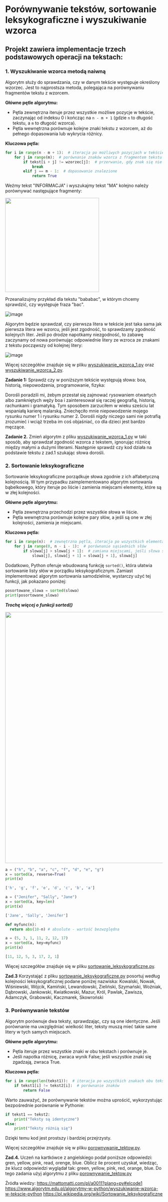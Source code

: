 # Porównywanie tekstów, sortowanie leksykograficzne i wyszukiwanie wzorca

## Projekt zawiera implementacje trzech podstawowych operacji na tekstach:

### 1. Wyszukiwanie wzorca metodą naiwną

Algorytm służy do sprawdzania, czy w danym tekście występuje określony wzorzec. Jest to najprostsza metoda, polegająca na porównywaniu fragmentów tekstu z wzorcem.

**Główne pętle algorytmu:**
- Pętla zewnętrzna iteruje przez wszystkie możliwe pozycje w tekście, zaczynając od indeksu 0 i kończąc na `n - m + 1` (gdzie `n` to długość tekstu, a `m` to długość wzorca).
- Pętla wewnętrzna porównuje kolejne znaki tekstu z wzorcem, aż do pełnego dopasowania lub wykrycia różnicy.

**Kluczowa pętla:**

```python
for i in range(n - m + 1):  # iteracja po możliwych pozycjach w tekście
    for j in range(m):  # porównanie znaków wzorca z fragmentem tekstu
        if tekst[i + j] != wzorzec[j]:  # przerwanie, gdy znak się nie zgadza
            break
        elif j == m - 1:  # dopasowanie znalezione
            return True
```
Weźmy tekst "INFORMACJA" i wyszukajmy tekst "MA" kolejno należy porównywać następujące fragmenty:

<img src="https://github.com/user-attachments/assets/8b9eab09-2802-4f24-8e6f-bd2cf3ed56e6" width="300">



Przeanalizujmy przykład dla tekstu "bababac", w którym chcemy sprawdzić, czy występuje fraza "bac".

![image](https://github.com/user-attachments/assets/faaf0af3-7e36-499b-b2fd-0497f797cc83)

Algorytm będzie sprawdzał, czy pierwsza litera w tekście jest taka sama jak pierwsza litera we wzorcu, jeśli jest zgodność, to sprawdzamy zgodność kolejnych liter. Jeśli po drodze napotkamy niezgodność, to zabawę zaczynamy od nowa porównując odpowiednie litery ze wzroca ze znakami z tekstu począwszy od kolejnej litery:

![image](https://github.com/user-attachments/assets/45f0c123-df87-48e1-b570-3206469497d5)

Więcej szczegółów znajduje się w pliku [wyszukiwanie_wzorca_1.py](wyszukiwanie_wzorca_1.py) oraz [wyszukiwanie_wzorca_2.py](wyszukiwanie_wzorca_2.py).

**Zadanie 1:** Sprawdż czy w poniższym tekście występują słowa: boa, historią, niepowodzenia, programowanie, fizyka:

Dorośli poradzili mi, żebym przestał się zajmować rysowaniem otwartych albo zamkniętych węży boa i zainteresował się raczej geografią, historią, rachunkami i gramatyką. Tym sposobem zarzuciłem w wieku sześciu lat wspaniałą karierę malarską. Zniechęciło mnie niepowodzenie mojego rysunku numer 1 i rysunku numer 2. Dorośli nigdy niczego sami nie potrafią zrozumieć i wciąż trzeba im coś objaśniać, co dla dzieci jest bardzo męczące.

**Zadanie 2.** Zmień algorytm z pliku [wyszukiwanie_wzorca_1.py](wyszukiwanie_wzorca_1.py) w taki sposób, aby sprawdzał zgodność wzorca z tekstem, ignorując różnicę między małymi a dużymi literami. Następnie sprawdź czy kod działa na podstawie tekstu z zad.1 szukając słowa dorośli.




### 2. Sortowanie leksykograficzne

Sortowanie leksykograficzne porządkuje słowa zgodnie z ich alfabetyczną kolejnością. W tym przypadku zaimplementowano algorytm sortowania bąbelkowego, który iteruje po liście i zamienia miejscami elementy, które są w złej kolejności.

**Główne pętle algorytmu:**
- Pętla zewnętrzna przechodzi przez wszystkie słowa w liście.
- Pętla wewnętrzna porównuje kolejne pary słów, a jeśli są one w złej kolejności, zamienia je miejscami.

**Kluczowa pętla:**

```python
for i in range(n):  # zewnętrzna pętla, iteracja po wszystkich elementach listy
    for j in range(0, n - i - 1):  # porównanie sąsiednich słów
        if slowa[j] > slowa[j + 1]:  # zamiana miejscami, jeśli słowa są w złej kolejności
            slowa[j], slowa[j + 1] = slowa[j + 1], slowa[j]
```

Dodatkowo, Python oferuje wbudowaną funkcję `sorted()`, która ułatwia sortowanie listy słów w porządku leksykograficznym. Zamiast implementować algorytm sortowania samodzielnie, wystarczy użyć tej funkcji, jak pokazano poniżej:

```python
posortowane_slowa = sorted(slowa)
print(posortowane_slowa)
```

***Trochę więcej o funkcji sorted()***

<img src="https://github.com/user-attachments/assets/5d93f284-c6a2-4db7-8ae7-a441aedff9d8" width="800">

```python
a = ("h", "b", "a", "c", "f", "d", "e", "g")
x = sorted(a, reverse=True)
print(x)

['h', 'g', 'f', 'e', 'd', 'c', 'b', 'a']
```
```python
a = ("Jenifer", "Sally", "Jane")
x = sorted(a, key=len)
print(x)

['Jane', 'Sally', 'Jenifer']
```
```python
def myfunc(n):
  return abs(10-n) # absolute - wartość bezwzględna

a = (5, 3, 1, 11, 2, 12, 17)
x = sorted(a, key=myfunc)
print(x)

[11, 12, 5, 3, 17, 2, 1]
```


Więcej szczegółów znajduje się w pliku [sortowanie_leksykograficzne.py](sortowanie_leksykograficzne.py).

**Zad.3** Korzystająć z pliku [sortowanie_leksykograficzne.py](sortowanie_leksykograficzne.py) posortuj według kolejności leksykograficznej podane
poniżej nazwiska: Kowalski, Nowak, Wiśniewski, Wójcik, Kamiński, Lewandowski, Zieliński, Szymański, Woźniak, Dąbrowski, Jankowski, Kwiatkowski, Mazur, Król, Pawlak, Zawisza, Adamczyk, Grabowski, Kaczmarek, Skowroński



### 3. Porównywanie tekstów

Algorytm porównuje dwa teksty, sprawdzając, czy są one identyczne. Jeśli porównanie ma uwzględniać wielkość liter, teksty muszą mieć takie same litery w tych samych miejscach.

**Główne pętle algorytmu:**
- Pętla iteruje przez wszystkie znaki w obu tekstach i porównuje je.
- Jeśli napotka różnicę, zwraca wynik False; jeśli wszystkie znaki się zgadzają, zwraca True.

**Kluczowa pętla:**

```python
for i in range(len(tekst1)):  # iteracja po wszystkich znakach obu tekstów
    if tekst1[i] != tekst2[i]:  # porównanie znaków
        return False
```

Warto zauważyć, że porównywanie tekstów można uprościć, wykorzystując bezpośrednie porównanie w Pythonie:

```python
if tekst1 == tekst2:
    print("Teksty są identyczne")
else:
    print("Teksty różnią się")
```

Dzięki temu kod jest prostszy i bardziej przejrzysty.

Więcej szczegółów znajduje się w pliku [porownywanie_tektow.py](porownywanie_tektow.py).

**Zad.4.** Uczeń na kartkówce z angielskiego podał poniższe odpowiedzi: gren, yellow, pink, read, orenge, blue.
Oblicz ile procent uzyskał, wiedząc, że klucz odpowiedzi wyglądał tak: green, yellow, pink, red, orange, blue.
Do tego zadania użyj algorytmu z pliku [porownywanie_tektow.py](porownywanie_tektow.py)

Źródła wiedzy:
https://mattomatti.com/pl/a0011?plang=py#elcode1
https://www.algorytm.edu.pl/algorytmy-w-python/wyszukiwanie-wzorca-w-tekscie-python
https://pl.wikipedia.org/wiki/Sortowanie_leksykograficzne